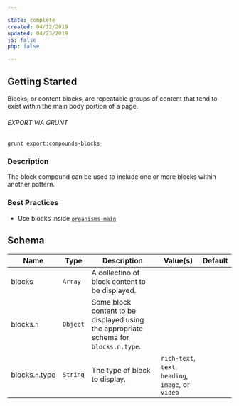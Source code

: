 ```yaml
---

state: complete
created: 04/12/2019
updated: 04/23/2019
js: false
php: false

---
```


## Getting Started

Blocks, or content blocks, are repeatable groups of content that tend to exist within the main body portion of a page.

###### EXPORT VIA GRUNT

```
grunt export:compounds-blocks
```


### Description

The block compound can be used to include one or more blocks within another pattern.


### Best Practices

- Use blocks inside [`organisms-main`][organisms-main]


## Schema

| Name  | Type      | Description | Value(s)  | Default   |
|-------|-----------|-------------------------------------------------|-----------|-----------|
| blocks | `Array`  | A collectino of block content to be displayed.  |           |           |
| blocks.`n`  | `Object`  | Some block content to be displayed using the appropriate schema for `blocks.n.type`.     |           |           |
| blocks.`n`.type  | `String`  | The type of block to display.     | `rich-text`, `text`, `heading`, `image`, or `video` |           |


[organisms-main]: /patterns/50-organisms-main-main/50-organisms-main-main.html
